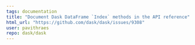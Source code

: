 ```yaml
---
tags: documentation
title: "Document Dask DataFrame `Index` methods in the API reference"
html_url: "https://github.com/dask/dask/issues/9308"
user: pavithraes
repo: dask/dask
---
```


